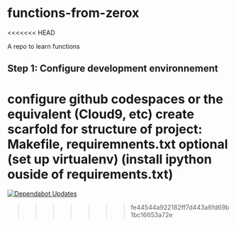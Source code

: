 # functions-from-zerox
<<<<<<< HEAD

A repo to learn functions

## Step 1: Configure development environnement
configure github codespaces or the equivalent (Cloud9, etc)
create scarfold for structure of project: Makefile, requiremnents.txt
optional (set up virtualenv) (install ipython ouside of requirements.txt)
=======
[![Dependabot Updates](https://github.com/Rhod-lab/functions-from-zerox/actions/workflows/dependabot/dependabot-updates/badge.svg)](https://github.com/Rhod-lab/functions-from-zerox/actions/workflows/dependabot/dependabot-updates)
>>>>>>> fe44544a922182ff7d443a6fd69b1bc16653a72e
